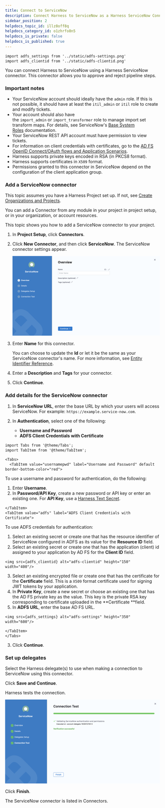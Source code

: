 ```yaml
---
title: Connect to ServiceNow
description: Connect Harness to ServiceNow as a Harness ServiceNow Connector.
sidebar_position: 2
helpdocs_topic_id: illz8off8q
helpdocs_category_id: o1zhrfo8n5
helpdocs_is_private: false
helpdocs_is_published: true
---
```

```mdx-code-block
import adfs_settings from '../static/adfs-settings.png'
import adfs_clientid from '../static/adfs-clientid.png'
```

You can connect Harness to ServiceNow using a Harness ServiceNow connector. This connector allows you to approve and reject pipeline steps.

### Important notes

* Your ServiceNow account should ideally have the `admin` role. If this is not possible, it should have at least the `itil_admin` or `itil` role to create and modify tickets.
* Your account should also have the `import_admin` or `import_transformer` role to manage import set transform maps. For details, see ServiceNow's [Base System Roles](https://docs.servicenow.com/bundle/newyork-platform-administration/page/administer/roles/reference/r_BaseSystemRoles.html) documentation.
* Your ServiceNow REST API account must have permission to view tickets.
* For information on client credentials with certificates, go to the [AD FS OpenID Connect/OAuth flows and Application Scenarios](https://learn.microsoft.com/en-us/windows-server/identity/ad-fs/overview/ad-fs-openid-connect-oauth-flows-scenarios#second-case-access-token-request-with-a-certificate-1).
* Harness supports private keys encoded in RSA (in PKCS8 format).
* Harness supports certificates in `X509` format.
* Permissions granted to this connector in ServiceNow depend on the configuration of the client application group.

### Add a ServiceNow connector

This topic assumes you have a Harness Project set up. If not, see [Create Organizations and Projects](../../organizations-and-projects/create-an-organization.md).

You can add a Connector from any module in your project in project setup, or in your organization, or account resources.

This topic shows you how to add a ServiceNow connector to your project.

1. In **Project Setup**, click **Connectors**.

2. Click **New Connector**, and then click **ServiceNow**. The ServiceNow connector settings appear.

   ![](../../5_Resources/static/connect-to-service-now-43.png)

3. Enter **Name** for this connector.

   You can choose to update the **Id** or let it be the same as your ServiceNow connector's name. For more information, see [Entity Identifier Reference](../../20_References/entity-identifier-reference.md).

4. Enter a **Description** and **Tags** for your connector.

5. Click **Continue**.
   
### Add details for the ServiceNow connector

1. In **ServiceNow URL**, enter the base URL by which your users will access ServiceNow. For example: `https://example.service-now.com`.

2. In **Authentication**, select one of the following: 
   - **Username and Password**
   - **ADFS Client Credentials with Certificate**


```mdx-code-block
import Tabs from '@theme/Tabs';
import TabItem from '@theme/TabItem';
```
```mdx-code-block
<Tabs>
  <TabItem value="usernamepwd" label="Username and Password" default border-bottom-color="red">
```
To use a username and password for authentication, do the following:

1. Enter **Username**.
2. In **Password/API Key**, create a new password or API key or enter an existing one. For **API Key**, use a [Harness Text Secret](../../Secrets/2-add-use-text-secrets.md).
  

```mdx-code-block
</TabItem>
<TabItem value="adfs" label="ADFS Client Credentials with Certificate">
```

To use ADFS credentials for authentication:
  
1. Select an existing secret or create one that has the resource identifier of ServiceNow configured in ADFS as its value for the **Resource ID** field.
2. Select an existing secret or create one that has the application (client) id assigned to your application by AD FS for the **Client ID** field.
   
```mdx-code-block
<img src={adfs_clientid} alt="adfs-clientid" height="150" width="400"/>
```

3. Select an existing encrypted file or create one that has the certificate for the **Certificate** field. This is a `X509` format certificate used for signing JWT tokens by your application.
4. In **Private Key**, create a new secret or choose an existing one that has the AD FS private key as the value. This key is the private RSA key corresponding to certificate uploaded in the **Certificate **field.
5. In **ADFS URL**, enter the base AD FS URL.
  
```mdx-code-block
<img src={adfs_settings} alt="adfs-settings" height="350" width="600"/>
```
  
```mdx-code-block
</TabItem>
</Tabs>
```
3. Click **Continue**.

### Set up delegates

Select the Harness delegate(s) to use when making a connection to ServiceNow using this connector.

Click **Save and Continue**.

Harness tests the connection.

![](../../5_Resources/static/connect-to-service-now-44.png)

Click **Finish**.

The ServiceNow connector is listed in Connectors.

